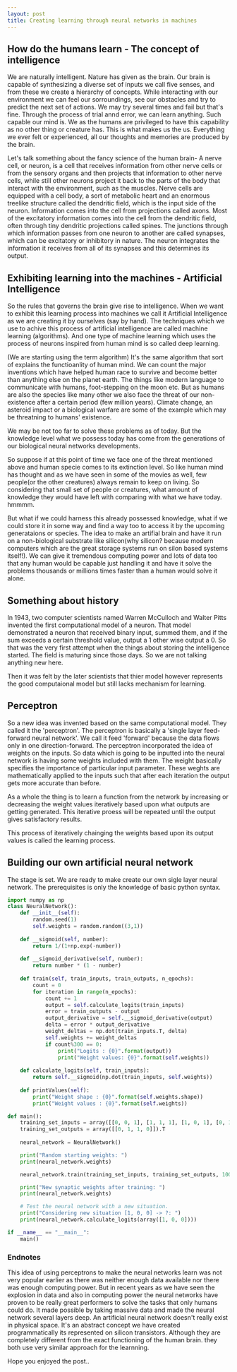```yaml
---
layout: post
title: Creating learning through neural networks in machines
---
```


## How do the humans learn - The concept of intelligence

We are naturally intelligent. Nature has given as the brain. Our brain is capable of synthesizing a diverse set of inputs we call five senses, and from these we create a hierarchy of concepts. While interacting with our environment we can feel our sorroundings, see our obstacles and try to predict the next set of actions. We may try several times and fail but that's fine. Through the process of trial annd error, we can learn anything. Such capable our mind is. We as the humans are privileged to have this capability as no other thing or creature has. This is what makes us the us. Everything we ever felt or experienced, all our thoughts and memories are produced by the brain.

Let's talk something about the fancy science of the human brain- A nerve cell, or neuron, is a cell that receives information from other nerve cells or from the sensory organs and then projects that information to other nerve cells, while still other neurons project it back to the parts of the body that interact with the environment, such as the muscles. Nerve cells are equipped with a cell body, a sort of metabolic heart and an enormous treelike structure called the dendritic field, which is the input side of the neuron. Information comes into the cell from projections called axons. Most of the excitatory information comes into the cell from the dendritic field, often through tiny dendritic projections called spines. The junctions through which information passes from one neuron to another are called synapses, which can be excitatory or inhibitory in nature. The neuron integrates the information it receives from all of its synapses and this determines its output.

## Exhibiting learning into the machines - Artificial Intelligence    

So the rules that governs the brain give rise to intelligence. When we want to exhibit this learning process into machines we call it Artificial Intelligence as we are creating it by ourselves (say by hand). The techniques which we use to achive this process of artificial intelligence are called machine learning (algorithms). And one type of machine learning which uses the process of neurons inspired from human mind is so called deep learning.

(We are starting using the term algorithm)
It's the same algorithm that sort of explains the functioanlity of human mind. We can count the major inventions which have helped human race to survive and become better than anything else on the planet earth. The things like modern language to communicate with humans, foot-stepping on the moon etc. But as humans are also the species like many other we also face the threat of our non-existence after a certain period (few million years). Climate change, an asteroid impact or a biological warfare are some of the example which may be threatning to humans' existence.

We may be not too far to solve these problems as of today. But the knowledge level what we possess today has come from the generations of our biological neural networks developments.

So suppose if at this point of time we face one of the threat mentioned above and human specie comes to its extinction level. So like human mind has thought and as we have seen in some of the movies as well, few people(or the other creatures) always remain to keep on living. So considering that small set of people or creatures, what amount of knowledge they would have left with comparing with what we have today. hmmmm.

But what if we could harness this already possessed knowledge, what if we could store it in some way and find a way too to access it by the upcoming generataions or species. The idea to make  an artifial brain and have it run on a non-biological substrate like silicon(why silicon? because modern computers which are the great storage systems run on silon based systems itself!). We can give it tremendous computing power and lots of data too that any human would be capable just handling it and have it solve the problems thousands or millions times faster than a human would solve it alone.

## Something about history

In 1943, two computer scientists named Warren McCulloch and Walter Pitts invented the first computational model of a neuron. That model demonstrated a neuron that received binary input, summed them, and if the sum exceeds a certain threshold value, output a 1 other wise output a 0. So that was the very first attempt when the things about storing the intelligence started. The field is maturing since those days. So we are not talking anything new here.
    
Then it was felt by the later scientists that thier model however represents the good computaional model but still lacks mechanism for learning. 
    
## Perceptron

So a new idea was invented based on the same computational model. They called it the 'perceptron'. The perceptron is basically a 'single layer feed-forward neural network'. We call it feed 'forward' because the data flows only in one direction-forward. The perceptron incorporated the idea of weights on the inputs. So data which is going to be inputted into the neural network is having some weights included with them. The weight basically specifies the importance of particular input parameter. These weghts are mathematically applied to the inputs such that after each iteration the output gets more accurate than before.

As a whole the thing is to learn a function from the network by increasing or decreasing the weight values iteratively based upon what outputs are getting generated. This iterative proess will be repeated until the output gives satisfactory results. 

This process of iteratively chainging the weights based upon its output values is called the learning process.

## Building our own artificial neural network

The stage is set. We are ready to make create our own sigle layer neural network. The prerequisites is only the knowledge of basic python syntax.

```python
import numpy as np
class NeuralNetwork():
    def __init__(self):
        random.seed(1)
        self.weights = random.random((3,1))
        
    def __sigmoid(self, number):
        return 1/(1+np.exp(-number))
    
    def __sigmoid_derivative(self, number):
        return number * (1 - number)
        
    def train(self, train_inputs, train_outputs, n_epochs):
        count = 0
        for iteration in range(n_epochs):
            count += 1
            output = self.calculate_logits(train_inputs)            
            error = train_outputs - output
            output_derivative = self.__sigmoid_derivative(output)
            delta = error * output_derivative
            weight_deltas = np.dot(train_inputs.T, delta)
            self.weights += weight_deltas
            if count%300 == 0:
                print("Logits : {0}".format(output))
                print("Weight values: {0}".format(self.weights))                        
            
    def calculate_logits(self, train_inputs):
        return self.__sigmoid(np.dot(train_inputs, self.weights))
    
    def printValues(self):
        print("Weight shape : {0}".format(self.weights.shape))
        print("Weight values : {0}".format(self.weights))            

```

```python
def main():
    training_set_inputs = array([[0, 0, 1], [1, 1, 1], [1, 0, 1], [0, 1, 1]])
    training_set_outputs = array([[0, 1, 1, 0]]).T
    
    neural_network = NeuralNetwork()

    print("Random starting weights: ")
    print(neural_network.weights)

    neural_network.train(training_set_inputs, training_set_outputs, 1000)

    print("New synaptic weights after training: ")
    print(neural_network.weights)

    # Test the neural network with a new situation.
    print("Considering new situation [1, 0, 0] -> ?: ")
    print(neural_network.calculate_logits(array([1, 0, 0])))

```

```python
if __name__ == "__main__":
    main()

```

### Endnotes

This idea of using perceptrons to make the neural networks learn was not very popular earlier as there was neither enough data available nor there was enough computing power. But in recent years as we have seen the explosion in data and also in computing power the neural networks have proven to be really great performers to solve the tasks that only humans could do. It made possible by taking massive data and made the neural network several layers deep. An artificial neural network doesn't really exist in physical space. It's an abstract concept we have created programmatically its represented on silicon transistors. Although they are completely different from the exact functioning of the human brain. they both use very similar approach for the learnning.

Hope you enjoyed the post..
